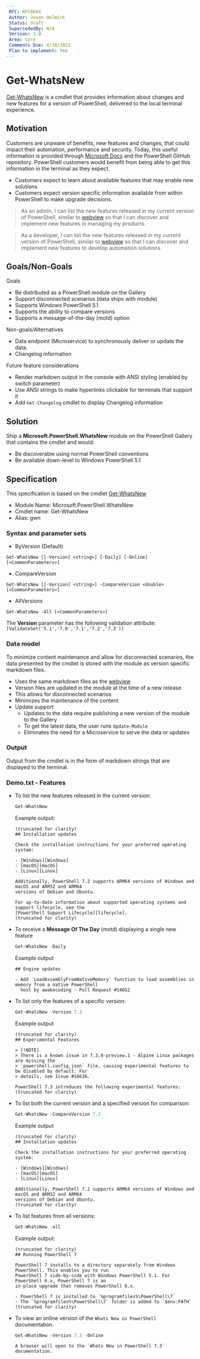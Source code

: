 ```yaml
---
 RFC: RFC00XX
 Author: Jason Helmick
 Status: Draft
 SupercededBy: N/A
 Version: 1.0
 Area: Core
 Comments Due: 4/30/2022
 Plan to implement: Yes
---
```

# Get-WhatsNew

[Get-WhatsNew](https://github.com/PowerShell/WhatsNew) is a cmdlet that provides information about
changes and new features for a version of PowerShell, delivered to the local terminal experience.

## Motivation

Customers are unaware of benefits, new features and changes, that could impact their automation,
performance and security. Today, this useful information is provided through
[Microsoft Docs](https://docs.microsoft.com/powershell/scripting/whats-new/what-s-new-in-powershell-70)
and the PowerShell GitHub repository. PowerShell customers would benefit from being able to get this
information in the terminal as they expect.

- Customers expect to learn about available features that may enable new solutions
- Customers expect version specific information available from within PowerShell to make upgrade
  decisions.

> As an admin,
> I can list the new features released in my current version of PowerShell, similar
> to [webview](https://docs.microsoft.com/powershell/scripting/whats-new/what-s-new-in-powershell-72)
> so that I can discover and implement new features in managing my products.

> As a developer,
> I can list the new features released in my current version of PowerShell, similar
> to [webview](https://docs.microsoft.com/powershell/scripting/whats-new/what-s-new-in-powershell-72)
> so that I can discover and implement new features to develop automation solutions.

## Goals/Non-Goals

Goals

- Be distributed as a PowerShell module on the Gallery
- Support disconnected scenarios (data ships with module)
- Supports Windows PowerShell 5.1
- Supports the ability to compare versions
- Supports a message-of-the-day (motd) option

Non-goals/Alternatives

- Data endpoint (Microservice) to synchronously deliver or update the data.
- Changelog information

Future feature considerations

- Render markdown output in the console with ANSI styling (enabled by switch parameter)
- Use ANSI strings to make hyperlinks clickable for terminals that support it
- Add `Get-Changelog` cmdlet to display Changelog information

## Solution

Ship a **Microsoft.PowerShell.WhatsNew** module on the PowerShell Gallery that contains the cmdlet
and would:

- Be discoverable using normal PowerShell conventions
- Be available down-level to Windows PowerShell 5.1

## Specification

This specification is based on the cmdlet [Get-WhatsNew](https://github.com/PowerShell/WhatsNew)

- Module Name: Microsoft.PowerShell.WhatsNew
- Cmdlet name: Get-WhatsNew
- Alias: gwn

### Syntax and parameter sets

- ByVersion (Default)

```
Get-WhatsNew [[-Version] <string>] [-Daily] [-Online] [<CommonParameters>]
```

- CompareVersion

```
Get-WhatsNew [[-Version] <string>] -CompareVersion <double> [<CommonParameters>]
```

- AllVersions

```
Get-WhatsNew -All [<CommonParameters>]
```

The **Version** parameter has the following validation attribute: `[ValidateSet('5.1','7.0','7.1','7.2','7.3')]`

### Data model

To minimize content maintenance and allow for disconnected scenarios, the data presented by the
cmdlet is stored with the module as version specific markdown files.

- Uses the same markdown files as the [webview](https://docs.microsoft.com/powershell/scripting/whats-new/what-s-new-in-powershell-72)
- Version files are updated in the module at the time of a new release
- This allows for disconnected scenarios
- Minimizes the maintenance of the content
- Update support
  - Updates to the data require publishing a new version of the module to the Gallery
  - To get the latest data, the user runs `Update-Module`
  - Eliminates the need for a Microservice to serve the data or updates

### Output

Output from the cmdlet is in the form of markdown strings that are displayed to the terminal.

### Demo.txt - Features

- To list the new features released in the current version:

  ```powershell
  Get-WhatsNew
  ```

  Example output:

  ```output
  (truncated for clarity)
  ## Installation updates

  Check the installation instructions for your preferred operating system:

  - [Windows][Windows]
  - [macOS][macOS]
  - [Linux][Linux]

  Additionally, PowerShell 7.2 supports ARM64 versions of Windows and macOS and ARM32 and ARM64
  versions of Debian and Ubuntu.

  For up-to-date information about supported operating systems and support lifecycle, see the
  [PowerShell Support Lifecycle][lifecycle].
  (truncated for clarity)
  ```

- To receive a **Message Of The Day** (motd) displaying a single new feature

  ```powershell
  Get-WhatsNew -Daily
  ```

  Example output

  ```output
  ## Engine updates

  - Add `LoadAssemblyFromNativeMemory` function to load assemblies in memory from a native PowerShell
    host by awakecoding · Pull Request #14652
  ```

- To list only the features of a specific version:

  ```powershell
  Get-WhatsNew -Version 7.3
  ```

  Example output

  ```output
  (truncated for clarity)
  ## Experimental Features

  > [!NOTE]
  > There is a known issue in 7.3.0-preview.1 - Alpine Linux packages are missing the
  > `powershell.config.json` file, causing experimental features to be disabled by default. For
  > details, see Issue #16636.

  PowerShell 7.3 introduces the following experimental features:
  (truncated for clarity)
  ```

- To list both the current version and a specified version for comparison:

  ```powershell
  Get-WhatsNew -CompareVersion 7.3
  ```

    Example output

  ```output
  (truncated for clarity)
  ## Installation updates

  Check the installation instructions for your preferred operating system:

  - [Windows][Windows]
  - [macOS][macOS]
  - [Linux][Linux]

  Additionally, PowerShell 7.2 supports ARM64 versions of Windows and macOS and ARM32 and ARM64
  versions of Debian and Ubuntu.
  (truncated for clarity)
  ```

- To list features from all versions:

  ```powershell
  Get-WhatsNew -all
  ```

  Example output:

  ```output
  (truncated for clarity)
  ## Running PowerShell 7

  PowerShell 7 installs to a directory separately from Windows PowerShell. This enables you to run
  PowerShell 7 side-by-side with Windows PowerShell 5.1. For PowerShell 6.x, PowerShell 7 is an
  in-place upgrade that removes PowerShell 6.x.

  - PowerShell 7 is installed to `%programfiles%\PowerShell\7`
  - The `%programfiles%\PowerShell\7` folder is added to `$env:PATH`
  (truncated for clarity)
  ```

- To view an online version of the `Whats New in PowerShell` documentation.

  ```powershell
  Get-WhatsNew -Version 7.3 -Online
  ```

  ```output
  A browser will open to the `Whats New in PowerShell 7.3` documentation.
  ```
